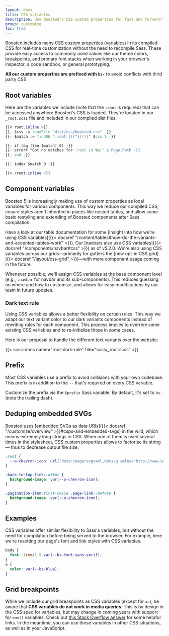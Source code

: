 ```yaml
---
layout: docs
title: CSS variables
description: Use Boosted's CSS custom properties for fast and forward-looking design and development.
group: customize
toc: true
---
```


Boosted includes many [CSS custom properties (variables)](https://developer.mozilla.org/en-US/docs/Web/CSS/Using_CSS_custom_properties) in its compiled CSS for real-time customization without the need to recompile Sass. These provide easy access to commonly used values like our theme colors, breakpoints, and primary font stacks when working in your browser's inspector, a code sandbox, or general prototyping.

**All our custom properties are prefixed with `bs-`** to avoid conflicts with third party CSS.

## Root variables

Here are the variables we include (note that the `:root` is required) that can be accessed anywhere Boosted's CSS is loaded. They're located in our `_root.scss` file and included in our compiled dist files.

```css
{{< root.inline >}}
{{- $css := readFile "dist/css/boosted.css" -}}
{{- $match := findRE ":root {([^}]*)}" $css 1 -}}

{{- if (eq (len $match) 0) -}}
{{- errorf "Got no matches for :root in %q!" $.Page.Path -}}
{{- end -}}

{{- index $match 0 -}}

{{< /root.inline >}}
```

## Component variables

Boosted 5 is increasingly making use of custom properties as local variables for various components. This way we reduce our compiled CSS, ensure styles aren't inherited in places like nested tables, and allow some basic restyling and extending of Boosted components after Sass compilation.

Have a look at our table documentation for some [insight into how we're using CSS variables]({{< docsref "/content/tables#how-do-the-variants-and-accented-tables-work" >}}). Our [navbars also use CSS variables]({{< docsref "/components/navbar#css" >}}) as of v5.2.0. We're also using CSS variables across our grids—primarily for gutters the [new opt-in CSS grid]({{< docsref "/layout/css-grid" >}})—with more component usage coming in the future.

Whenever possible, we'll assign CSS variables at the base component level (e.g., `.navbar` for navbar and its sub-components). This reduces guessing on where and how to customize, and allows for easy modifications by our team in future updates.

### Dark text rule

Using CSS variables allows a better flexibility on certain rules. This way we adapt our text variant color to our dark variants components instead of rewriting rules for each component. This process implies to override some existing CSS variables and to re-initialize those in some cases.

Here is our proposal to handle the different text variants over the website:

{{< scss-docs name="root-dark-rule" file="scss/_root.scss" >}}

## Prefix

Most CSS variables use a prefix to avoid collisions with your own codebase. This prefix is in addition to the `--` that's required on every CSS variable.

Customize the prefix via the `$prefix` Sass variable. By default, it's set to `bs-` (note the trailing dash).

<!-- Boosted mod -->
## Deduping embedded SVGs

Boosted uses [embedded SVGs as data URIs]({{< docsref "/customize/overview" >}}#csps-and-embedded-svgs) in the wild, which means extremely long strings in CSS. When one of them is used several times in the stylesheet, CSS custom properties allows to factorize its string— thus to decrease output file size.

```css
:root {
  --o-chevron-icon: url("data:image/svg+xml,%3csvg xmlns='http://www.w3.org/2000/svg' viewBox='0 0 9 14'%3e%3cpath d='M9 2L7 0 0 7l7 7 2-2-5-5 5-5z'/%3e%3c/svg%3e");
}

.back-to-top-link::after {
  background-image: var(--o-chevron-icon);
}

.pagination-item:first-child .page-link::before {
  background-image: var(--o-chevron-icon);
}
```
<!-- End mod -->

## Examples

CSS variables offer similar flexibility to Sass's variables, but without the need for compilation before being served to the browser. For example, here we're resetting our page's font and link styles with CSS variables.

```css
body {
  font: 1rem/1.5 var(--bs-font-sans-serif);
}
a {
  color: var(--bs-blue);
}
```

## Grid breakpoints

While we include our grid breakpoints as CSS variables (except for `xs`), be aware that **CSS variables do not work in media queries**. This is by design in the CSS spec for variables, but may change in coming years with support for `env()` variables. Check out [this Stack Overflow answer](https://stackoverflow.com/a/47212942) for some helpful links. In the meantime, you can use these variables in other CSS situations, as well as in your JavaScript.
